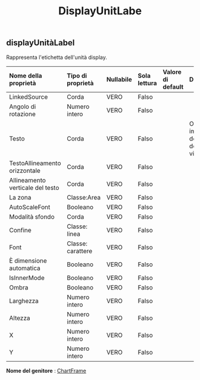 ﻿---
title: DisplayUnitLabe
second_title: Aspose.Cells Cloud Documen
type: docs
url: /it/specification/model/displayunitlabel/
description: "Aspose.Cells Specifica del modello cloud: DisplayUnitLabel. Gestisci facilmente Excel e altri fogli di calcolo con funzionalità come apertura, generazione, modifica, divisione, unione, confronto e conversione"
kwords: Excel, Office, Foglio di calcolo, Cloud REST API, DisplayUnitLabel
weight: 50
---
## **displayUnitàLabel**

 Rappresenta l'etichetta dell'unità display.

| Nome della proprietà| Tipo di proprietà| Nullabile| Sola lettura| Valore di default| Descrizione|
|:- |:- |:- |:- |:- |:- |
| LinkedSource| Corda| VERO| Falso|||
| Angolo di rotazione| Numero intero| VERO| Falso|||
| Testo| Corda| VERO| Falso|| Ottiene o imposta il testo dell'etichetta dell'unità di visualizzazione.|
| TestoAllineamento orizzontale| Corda| VERO| Falso|||
| Allineamento verticale del testo| Corda| VERO| Falso|||
| La zona| Classe:Area| VERO| Falso|||
| AutoScaleFont| Booleano| VERO| Falso|||
| Modalità sfondo| Corda| VERO| Falso|||
| Confine| Classe: linea| VERO| Falso|||
| Font| Classe: carattere| VERO| Falso|||
| È dimensione automatica| Booleano| VERO| Falso|||
| IsInnerMode| Booleano| VERO| Falso|||
| Ombra| Booleano| VERO| Falso|||
| Larghezza| Numero intero| VERO| Falso|||
| Altezza| Numero intero| VERO| Falso|||
| X| Numero intero| VERO| Falso|||
| Y| Numero intero| VERO| Falso|||

**Nome del genitore** : [ChartFrame](/specification/model/chartframe)

